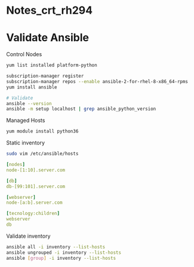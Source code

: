 # Notes_crt_rh294

# Validate Ansible

Control Nodes
```sh
yum list installed platform-python

subscription-manager register
subscription-manager repos --enable ansible-2-for-rhel-8-x86_64-rpms
yum install ansible

# Validate
ansible --version
ansible -m setup localhost | grep ansible_python_version
```

Managed Hosts

```sh
yum module install python36

```

Static inventory

```sh
sudo vim /etc/ansible/hosts
```

```yml
[nodes]
node-[1:10].server.com

[db]
db-[99:101].server.com

[webserver]
node-[a:b].server.com

[tecnology:children]
webserver
db
```

Validate inventory

```sh
ansible all -i inventory --list-hosts
ansible ungrouped -i inventory --list-hosts
ansible [group] -i inventory --list-hosts
```
